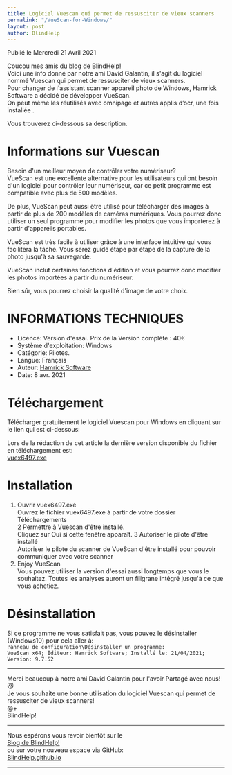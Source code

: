 ```yaml
---
title: Logiciel Vuescan qui permet de ressusciter de vieux scanners
permalink: "/VueScan-for-Windows/"
layout: post
author: BlindHelp
---
```


<footer>Publié le Mercredi 21 Avril 2021</footer>


Coucou mes amis du blog de BlindHelp!    
Voici une info donné par notre ami David Galantin, il s'agit du   logiciel nommé Vuescan qui permet de ressusciter de vieux scanners.     
Pour changer de l'assistant scanner appareil photo de Windows, Hamrick Software a décidé de développer VueScan.    
On peut même les réutilisés avec omnipage et autres applis d’ocr, une fois installée .    

Vous trouverez ci-dessous sa description.    

# Informations sur Vuescan #

Besoin d'un meilleur moyen de contrôler votre numériseur?    
VueScan est une excellente alternative pour les utilisateurs qui ont besoin d'un logiciel pour contrôler leur numériseur, car ce petit programme est compatible avec plus de 500 modèles.     

De plus, VueScan peut aussi être utilisé pour télécharger des images à partir de plus de 200 modèles de caméras numériques. Vous pourrez donc utiliser un seul programme pour modifier les photos que vous importerez à partir d'appareils portables.    

VueScan est très facile à utiliser grâce à une interface intuitive qui vous facilitera la tâche. Vous serez guidé étape par étape de la capture de la photo jusqu'à sa sauvegarde.    

VueScan inclut certaines fonctions d'édition et vous pourrez donc modifier les photos importées à partir du numériseur.    

Bien sûr, vous pourrez choisir la qualité d'image de votre choix.    

# INFORMATIONS TECHNIQUES #

* Licence: Version d'essai.
Prix de la Version complète : 40€     
* Système d'exploitation: Windows
* Catégorie: Pilotes.
* Langue: Français 
* Auteur: [Hamrick Software](https://www.hamrick.com/)
* Date: 8 avr. 2021

# Téléchargement #
Télécharger gratuitement le logiciel Vuescan  pour Windows en cliquant sur le lien qui est ci-dessous:    

Lors de la rédaction de cet article la  dernière version disponible  du fichier en téléchargement est:    
[vuex6497.exe](https://www.hamrick.com/files/vuex6497.exe)    

# Installation #

1. Ouvrir vuex6497.exe    
Ouvrez le fichier vuex6497.exe à partir de votre dossier Téléchargements    
2 Permettre à Vuescan d'être installé.    
Cliquez sur Oui si cette fenêtre apparaît.
3 Autoriser le pilote d'être installé    
Autoriser  le pilote du scanner  de VueScan d'être installé pour pouvoir communiquer avec votre scanner    
4. Enjoy VueScan    
Vous pouvez utiliser la version d'essai aussi longtemps que vous le souhaitez. Toutes les analyses auront un filigrane intégré jusqu'à ce que vous achetiez.     

# Désinstallation #
Si ce programme ne vous satisfait pas, vous pouvez le désinstaller  (Windows10) pour cela aller à:    
`Panneau de configuration\Désinstaller un programme:`    
`VueScan x64; Éditeur: Hamrick Software; Installé le: 21/04/2021; Version: 9.7.52`    

--- 

Merci beaucoup à notre ami David Galantin pour l'avoir Partagé avec nous! 😼    
Je vous souhaite une bonne utilisation du logiciel Vuescan qui permet de ressusciter de vieux scanners!    
@+    
BlindHelp!    

---

Nous espérons vous revoir bientôt sur le      
[Blog de BlindHelp!](http://blindhelp.blogspot.fr/)                    
ou sur  votre nouveau espace via GitHub:                     
[BlindHelp.github.io](https://blindhelp.github.io)                    

---